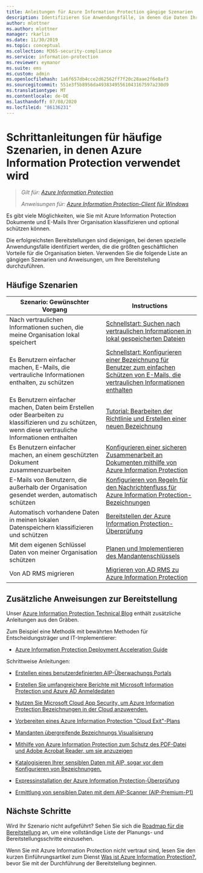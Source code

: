 ```yaml
---
title: Anleitungen für Azure Information Protection gängige Szenarien
description: Identifizieren Sie Anwendungsfälle, in denen die Daten Ihrer Organisation mithilfe Azure Information Protection klassifiziert und geschützt werden.
author: mlottner
ms.author: mlottner
manager: rkarlin
ms.date: 11/30/2019
ms.topic: conceptual
ms.collection: M365-security-compliance
ms.service: information-protection
ms.reviewer: eymanor
ms.suite: ems
ms.custom: admin
ms.openlocfilehash: 1a6f657db4cce2d62562ff7f20c28aae2f6e8af3
ms.sourcegitcommit: 551e3f5b8956da49383495561043167597a230d9
ms.translationtype: MT
ms.contentlocale: de-DE
ms.lasthandoff: 07/08/2020
ms.locfileid: "86136231"
---
```

# <a name="how-to-guides-for-common-scenarios-that-use-azure-information-protection"></a>Schrittanleitungen für häufige Szenarien, in denen Azure Information Protection verwendet wird

>*Gilt für: [Azure Information Protection](https://azure.microsoft.com/pricing/details/information-protection)*
>
> *Anweisungen für: [Azure Information Protection-Client für Windows](faqs.md#whats-the-difference-between-the-azure-information-protection-classic-and-unified-labeling-clients)*

Es gibt viele Möglichkeiten, wie Sie mit Azure Information Protection Dokumente und E-Mails Ihrer Organisation klassifizieren und optional schützen können. 

Die erfolgreichsten Bereitstellungen sind diejenigen, bei denen spezielle Anwendungsfälle identifiziert werden, die die größten geschäftlichen Vorteile für die Organisation bieten. Verwenden Sie die folgende Liste an gängigen Szenarien und Anweisungen, um Ihre Bereitstellung durchzuführen.

## <a name="common-scenarios"></a>Häufige Szenarien

|Szenario: Gewünschter Vorgang|Instructions|
|----------------|---------------|
|Nach vertraulichen Informationen suchen, die meine Organisation lokal speichert|[Schnellstart: Suchen nach vertraulichen Informationen in lokal gespeicherten Dateien](quickstart-findsensitiveinfo.md)|
|Es Benutzern einfacher machen, E-Mails, die vertrauliche Informationen enthalten, zu schützen|[Schnellstart: Konfigurieren einer Bezeichnung für Benutzer zum einfachen Schützen von E-Mails, die vertraulichen Informationen enthalten](quickstart-label-dnf-protectedemail.md)|
|Es Benutzern einfacher machen, Daten beim Erstellen oder Bearbeiten zu klassifizieren und zu schützen, wenn diese vertrauliche Informationen enthalten| [Tutorial: Bearbeiten der Richtlinie und Erstellen einer neuen Bezeichnung](infoprotect-quick-start-tutorial.md)|
|Es Benutzern einfacher machen, an einem geschützten Dokument zusammenzuarbeiten|[Konfigurieren einer sicheren Zusammenarbeit an Dokumenten mithilfe von Azure Information Protection](secure-collaboration-documents.md)|
|E-Mails von Benutzern, die außerhalb der Organisation gesendet werden, automatisch schützen| [Konfigurieren von Regeln für den Nachrichtenfluss für Azure Information Protection-Bezeichnungen](configure-exo-rules.md)
|Automatisch vorhandene Daten in meinen lokalen Datenspeichern klassifizieren und schützen|[Bereitstellen der Azure Information Protection-Überprüfung](deploy-aip-scanner.md)|
|Mit dem eigenen Schlüssel Daten von meiner Organisation schützen| [Planen und Implementieren des Mandantenschlüssels](plan-implement-tenant-key.md)|
|Von AD RMS migrieren|[Migrieren von AD RMS zu Azure Information Protection](migrate-from-ad-rms-to-azure-rms.md)|

## <a name="additional-deployment-instructions"></a>Zusätzliche Anweisungen zur Bereitstellung

Unser [Azure Information Protection Technical Blog](https://aka.ms/AIPblog) enthält zusätzliche Anleitungen aus den Gräben.

Zum Beispiel eine Methodik mit bewährten Methoden für Entscheidungsträger und IT-Implementierer:

- [Azure Information Protection Deployment Acceleration Guide](https://techcommunity.microsoft.com/t5/Azure-Information-Protection/Azure-Information-Protection-Deployment-Acceleration-Guide/ba-p/334423)

Schrittweise Anleitungen:

- [Erstellen eines benutzerdefinierten AIP-Überwachungs Portals](https://techcommunity.microsoft.com/t5/Azure-Information-Protection/How-to-Build-a-Custom-AIP-Tracking-Portal/ba-p/875849)

- [Erstellen Sie umfangreichere Berichte mit Microsoft Information Protection und Azure AD Anmeldedaten](https://techcommunity.microsoft.com/t5/Azure-Information-Protection/Create-richer-reports-with-Microsoft-Information-Protection-and/ba-p/392713)

- [Nutzen Sie Microsoft Cloud App Security, um Azure Information Protection Bezeichnungen in der Cloud anzuwenden.](https://techcommunity.microsoft.com/t5/Azure-Information-Protection/Leverage-Microsoft-Cloud-App-Security-to-apply-Azure-Information/ba-p/388638)

- [Vorbereiten eines Azure Information Protection "Cloud Exit"-Plans](https://techcommunity.microsoft.com/t5/Azure-Information-Protection/How-to-prepare-an-Azure-Information-Protection-Cloud-Exit-plan/ba-p/382631)

- [Mandanten übergreifende Bezeichnungs Visualisierung](https://techcommunity.microsoft.com/t5/Azure-Information-Protection/Cross-Tenant-Label-Visualization/ba-p/356588)

- [Mithilfe von Azure Information Protection zum Schutz des PDF-Datei und Adobe Acrobat Reader, um sie anzuzeigen](https://techcommunity.microsoft.com/t5/Azure-Information-Protection/Using-Azure-Information-Protection-to-protect-PDF-s-and-Adobe/ba-p/282010)

- [Katalogisieren Ihrer sensiblen Daten mit AIP, sogar vor dem Konfigurieren von Bezeichnungen.](https://techcommunity.microsoft.com/t5/Azure-Information-Protection/Cataloging-your-Sensitive-Data-with-AIP-Even-Before-Configuring/ba-p/267241)

- [Expressinstallation der Azure Information Protection-Überprüfung](https://techcommunity.microsoft.com/t5/Azure-Information-Protection/Azure-Information-Protection-Scanner-Express-Installation/ba-p/265424)

- [Ermittlung von sensiblen Daten mit dem AIP-Scanner (AIP-Premium-P1)](https://techcommunity.microsoft.com/t5/Azure-Information-Protection/Discovery-of-Sensitive-Data-Using-the-AIP-Scanner-AIP-Premium-P1/ba-p/252040)

## <a name="next-steps"></a>Nächste Schritte

Wird Ihr Szenario nicht aufgeführt? Sehen Sie sich die [Roadmap für die Bereitstellung](deployment-roadmap.md) an, um eine vollständige Liste der Planungs- und Bereitstellungsschritte einzusehen.

Wenn Sie mit Azure Information Protection nicht vertraut sind, lesen Sie den kurzen Einführungsartikel zum Dienst [Was ist Azure Information Protection?](what-is-information-protection.md), bevor Sie mit der Durchführung der Bereitstellung beginnen.
